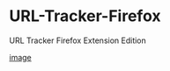 ﻿# URL-Tracker-Firefox

URL Tracker Firefox Extension Edition

[image](https://upload.wikimedia.org/wikipedia/commons/thumb/6/68/Firefox_Developer_Edition_logo%2C_2017.png/872px-Firefox_Developer_Edition_logo%2C_2017.png?20170928064106)

